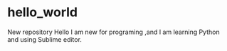 # hello_world
New repository
Hello
I am new for programing ,and I am learning Python and using Sublime editor.
